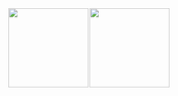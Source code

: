 
<!--
**kikuuchi/kikuuchi** is a ✨ _special_ ✨ repository because its `README.md` (this file) appears on your GitHub profile.

Here are some ideas to get you started:

- 🔭 I’m currently working on ...
- 🌱 I’m currently learning ...
- 👯 I’m looking to collaborate on ...
- 🤔 I’m looking for help with ...
- 💬 Ask me about ...
- 📫 How to reach me: ...
- 😄 Pronouns: ...
- ⚡ Fun fact: ...
-->

<a href="https://github.com/tocoteron">
  <img align="left" height="160px" src="https://github-readme-stats.vercel.app/api?username=kikuuchi&count_private=true&show_icons=true&theme=dracula" />
</a>
<a href="https://github.com/tocoteron">
  <img align="left" height="160px" src="https://github-readme-stats.vercel.app/api/top-langs/?username=kikuuchi&layout=compact&theme=dracula" />
</a>
